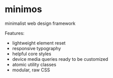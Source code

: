 # minimos
minimalist web design framework

Features:
- lightweight element reset
- responsive typography
- helpful core styles
- device media queries ready to be customized
- atomic utility classes
- modular, raw CSS
